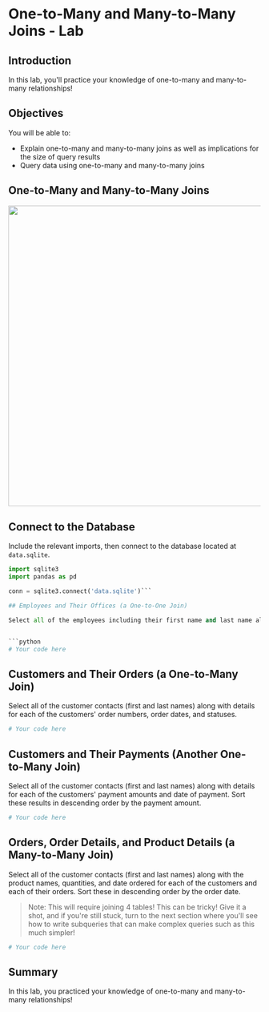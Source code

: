 # One-to-Many and Many-to-Many Joins - Lab

## Introduction

In this lab, you'll practice your knowledge of one-to-many and many-to-many relationships!

## Objectives

You will be able to:

* Explain one-to-many and many-to-many joins as well as implications for the size of query results
* Query data using one-to-many and many-to-many joins

## One-to-Many and Many-to-Many Joins
<img src='https://curriculum-content.s3.amazonaws.com/data-science/images/Database-Schema.png' width="600">

## Connect to the Database

Include the relevant imports, then connect to the database located at `data.sqlite`.


```python
import sqlite3
import pandas as pd

conn = sqlite3.connect('data.sqlite')```

## Employees and Their Offices (a One-to-One Join)

Select all of the employees including their first name and last name along with the city and state of the office that they work out of (if they have one). Include all employees and order them by their first name, then their last name.


```python
# Your code here
```

## Customers and Their Orders (a One-to-Many Join)

Select all of the customer contacts (first and last names) along with details for each of the customers' order numbers, order dates, and statuses.


```python
# Your code here
```

## Customers and Their Payments (Another One-to-Many Join)

Select all of the customer contacts (first and last names) along with details for each of the customers' payment amounts and date of payment. Sort these results in descending order by the payment amount. 


```python
# Your code here
```

## Orders, Order Details, and Product Details (a Many-to-Many Join)

Select all of the customer contacts (first and last names) along with the product names, quantities, and date ordered for each of the customers and each of their orders. Sort these in descending order by the order date.

> Note: This will require joining 4 tables! This can be tricky! Give it a shot, and if you're still stuck, turn to the next section where you'll see how to write subqueries that can make complex queries such as this much simpler!


```python
# Your code here
```

## Summary

In this lab, you practiced your knowledge of one-to-many and many-to-many relationships!
